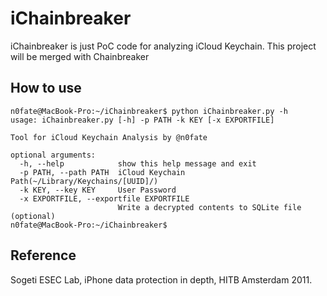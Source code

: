 # iChainbreaker

iChainbreaker is just PoC code for analyzing iCloud Keychain. This project will be merged with Chainbreaker

## How to use

    n0fate@MacBook-Pro:~/iChainbreaker$ python iChainbreaker.py -h
    usage: iChainbreaker.py [-h] -p PATH -k KEY [-x EXPORTFILE]
    
    Tool for iCloud Keychain Analysis by @n0fate
    
    optional arguments:
      -h, --help            show this help message and exit
      -p PATH, --path PATH  iCloud Keychain Path(~/Library/Keychains/[UUID]/)
      -k KEY, --key KEY     User Password
      -x EXPORTFILE, --exportfile EXPORTFILE
                            Write a decrypted contents to SQLite file (optional)
    n0fate@MacBook-Pro:~/iChainbreaker$ 


## Reference
Sogeti ESEC Lab, iPhone data protection in depth, HITB Amsterdam 2011.
